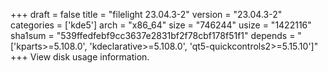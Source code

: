 +++
draft = false
title = "filelight 23.04.3-2"
version = "23.04.3-2"
categories = ['kde5']
arch = "x86_64"
size = "746244"
usize = "1422116"
sha1sum = "539ffedfebf9cc3637e2831bf2f78cbf178f51f1"
depends = "['kparts>=5.108.0', 'kdeclarative>=5.108.0', 'qt5-quickcontrols2>=5.15.10']"
+++
View disk usage information.